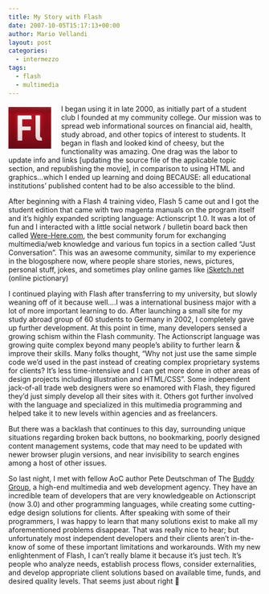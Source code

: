 ```yaml
---
title: My Story with Flash
date: 2007-10-05T15:17:13+00:00
author: Mario Vellandi
layout: post
categories:
  - intermezzo
tags:
  - flash
  - multimedia
---
```

<img class="alignleft" style="margin: 5px 20px 10px 0pt; float: left;" src="../images/wp-content/uploads/2007/10/flash.jpg" alt="flash cs3" width="85" height="83" />I began using it in late 2000, as initially part of a student club I founded at my community college. Our mission was to spread web informational sources on financial aid, health, study abroad, and other topics of interest to students. It began in flash and looked kind of cheesy, but the functionality was amazing. One drag was the labor to update info and links [updating the source file of the applicable topic section, and republishing the movie], in comparison to using HTML and graphics&#8230;which I ended up learning and doing BECAUSE: all educational institutions&#8217; published content had to be also accessible to the blind.

After beginning with a Flash 4 training video, Flash 5 came out and I got the student edition that came with two magenta manuals on the program itself and it&#8217;s highly expanded scripting language: Actionscript 1.0. It was a lot of fun and I interacted with a little social network / bulletin board back then called [Were-Here.com](http://www.were-here.com "We're Here flash web development forums"), the best community forum for exchanging multimedia/web knowledge and various fun topics in a section called &#8220;Just Conversation&#8221;. This was an awesome community, similar to my experience in the blogosphere now, where people share stories, news, pictures, personal stuff, jokes, and sometimes play online games like [iSketch.net](http://www.iSketch.net "iSketch pictionary game website") (online pictionary)

I continued playing with Flash after transferring to my university, but slowly weaning off of it because well&#8230;.I was a international business major with a lot of more important learning to do. After launching a small site for my study abroad group of 60 students to Germany in 2002, I completely gave up further development. At this point in time, many developers sensed a growing schism within the Flash community. The Actionscript language was growing quite complex beyond many people&#8217;s ability to further learn & improve their skills. Many folks thought, &#8220;Why not just use the same simple code we&#8217;d used in the past instead of creating complex proprietary systems for clients? It&#8217;s less time-intensive and I can get more done in other areas of design projects including illustration and HTML/CSS&#8221;. Some independent jack-of-all trade web designers were so enamored with Flash, they figured they&#8217;d just simply develop all their sites with it. Others got further involved with the language and specialized in this multimedia programming and helped take it to new levels within agencies and as freelancers.

But there was a backlash that continues to this day, surrounding unique situations regarding broken back buttons, no bookmarking, poorly designed content management systems, code that may need to be updated with newer browser plugin versions, and near invisibility to search engines among a host of other issues.

So last night, I met with fellow AoC author Pete Deutschman of The [Buddy Group](http://www.thebuddygroup.com/ "The Buddy Group website"), a high-end multimedia and web development agency. They have an incredible team of developers that are very knowledgeable on Actionscript (now 3.0) and other programming languages, while creating some cutting-edge design solutions for clients. After speaking with some of their programmers, I was happy to learn that many solutions exist to make all my aforementioned problems disappear. That was really nice to hear; but unfortunately most independent developers and their clients aren&#8217;t in-the-know of some of these important limitations and workarounds. With my new enlightenment of Flash, I can&#8217;t really blame it because it&#8217;s just tech. It&#8217;s people who analyze needs, establish process flows, consider externalities, and develop appropriate client solutions based on available time, funds, and desired quality levels. That seems just about right 🙂
